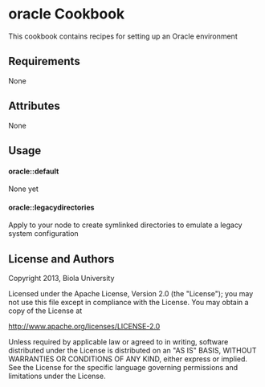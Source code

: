 oracle Cookbook
===============
This cookbook contains recipes for setting up an Oracle environment

Requirements
------------
None

Attributes
----------

None

Usage
-----
#### oracle::default
None yet

#### oracle::legacydirectories
Apply to your node to create symlinked directories to emulate a legacy system configuration

License and Authors
-------------------
 Copyright 2013, Biola University 

 Licensed under the Apache License, Version 2.0 (the "License");
 you may not use this file except in compliance with the License.
 You may obtain a copy of the License at

 http://www.apache.org/licenses/LICENSE-2.0

 Unless required by applicable law or agreed to in writing, software
 distributed under the License is distributed on an "AS IS" BASIS,
 WITHOUT WARRANTIES OR CONDITIONS OF ANY KIND, either express or implied.
 See the License for the specific language governing permissions and
 limitations under the License.

